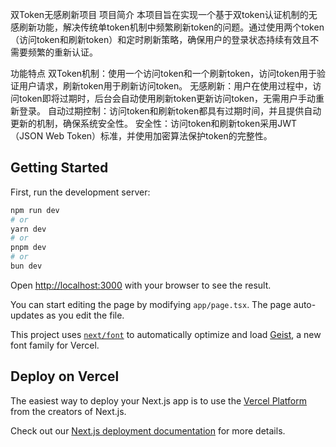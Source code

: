 双Token无感刷新项目
项目简介
本项目旨在实现一个基于双token认证机制的无感刷新功能，解决传统单token机制中频繁刷新token的问题。通过使用两个token（访问token和刷新token）和定时刷新策略，确保用户的登录状态持续有效且不需要频繁的重新认证。

功能特点
双Token机制：使用一个访问token和一个刷新token，访问token用于验证用户请求，刷新token用于刷新访问token。
无感刷新：用户在使用过程中，访问token即将过期时，后台会自动使用刷新token更新访问token，无需用户手动重新登录。
自动过期控制：访问token和刷新token都具有过期时间，并且提供自动更新的机制，确保系统安全性。
安全性：访问token和刷新token采用JWT（JSON Web Token）标准，并使用加密算法保护token的完整性。

## Getting Started

First, run the development server:

```bash
npm run dev
# or
yarn dev
# or
pnpm dev
# or
bun dev
```

Open [http://localhost:3000](http://localhost:3000) with your browser to see the result.

You can start editing the page by modifying `app/page.tsx`. The page auto-updates as you edit the file.

This project uses [`next/font`](https://nextjs.org/docs/app/building-your-application/optimizing/fonts) to automatically optimize and load [Geist](https://vercel.com/font), a new font family for Vercel.

## Deploy on Vercel

The easiest way to deploy your Next.js app is to use the [Vercel Platform](https://vercel.com/new?utm_medium=default-template&filter=next.js&utm_source=create-next-app&utm_campaign=create-next-app-readme) from the creators of Next.js.

Check out our [Next.js deployment documentation](https://nextjs.org/docs/app/building-your-application/deploying) for more details.
